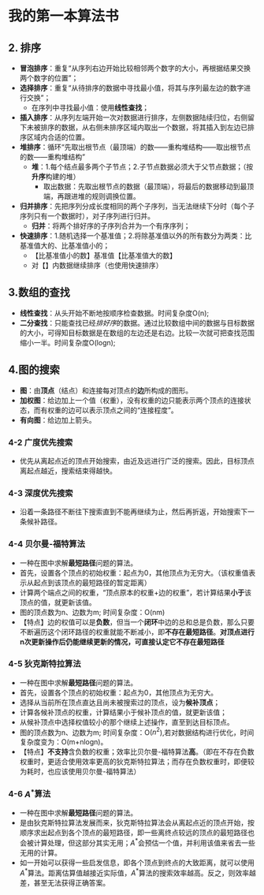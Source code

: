 # 我的第一本算法书

## 2. 排序

- **冒泡排序**：重复“从序列右边开始比较相邻两个数字的大小，再根据结果交换两个数字的位置”；
- **选择排序**：重复“从待排序的数据中寻找最小值，将其与序列最左边的数字进行交换”；
  - 在序列中寻找最小值：使用**线性查找**；
- **插入排序**：从序列左端开始一次对数据进行排序，左侧数据陆续归位，右侧留下未被排序的数据，从右侧未排序区域内取出一个数据，将其插入到左边已排序区域内合适的位置。
- **堆排序**：循环“先取出根节点（最顶端）的数——重构堆结构——取出根节点的数——重构堆结构”
  - **堆**：1.每个结点最多两个子节点；2.子节点数据必须大于父节点数据；（按**升序**构建的堆）
    - 取出数据：先取出根节点的数据（最顶端），将最后的数据移动到最顶端，再跟进堆的规则调换位置。
- **归并排序**：先把序列分成长度相同的两个子序列，当无法继续下分时（每个子序列只有一个数据时），对子序列进行归并。
  - **归并**：将两个排好序的子序列合并为一个有序序列；
- **快速排序**：1.随机选择一个基准值；2.将除基准值以外的所有数分为两类：比基准值大的、比基准值小的；
  - 【比基准值小的数】基准值【比基准值大的数】
  - 对【】内数据继续排序（也使用快速排序）



## 3.数组的查找

- **线性查找**：从头开始不断地按顺序检查数据。时间复杂度O(n);
- **二分查找**：只能查找已经*排好序*的数据。通过比较数组中间的数据与目标数据的大小，可得知目标数据是在数组的左边还是右边。比较一次就可把查找范围缩小一半。时间复杂度O(logn);



## 4.图的搜索

- **图**：由**顶点**（结点）和连接每对顶点的**边**所构成的图形。
- **加权图**：给边加上一个值（权重），没有权重的边只能表示两个顶点的连接状态，而有权重的边可以表示顶点之间的“连接程度”。
- **有向图**：给边加上箭头。

### 4-2 广度优先搜索

- 优先从离起点近的顶点开始搜索，由近及远进行广泛的搜索。因此，目标顶点离起点越近，搜索结束得越快。

### 4-3 深度优先搜索

- 沿着一条路径不断往下搜索直到不能再继续为止，然后再折返，开始搜索下一条候补路径。

### 4-4 贝尔曼-福特算法

- 一种在图中求解**最短路径**问题的算法。
- 首先，设置各个顶点的初始权重：起点为0，其他顶点为无穷大。（该权重值表示从起点到该顶点的最短路径的暂定距离）
- 计算两个端点之间的权重，“顶点原本的权重+边的权重”，若计算结果**小于**该顶点的值，就更新该值。
- 图的顶点数为n、边数为m; 时间复杂度：O(nm)
- 【特点】边的权值可以是**负数**，但当一个**闭环**中边的总和总是负数，那么只要不断遍历这个闭环路径的权重就能不断减小，即**不存在最短路径**。**对顶点进行n次更新操作后仍能继续更新的情况，可直接认定它不存在最短路径**

### 4-5 狄克斯特拉算法

- 一种在图中求解**最短路径**问题的算法。
- 首先，设置各个顶点的初始权重：起点为0，其他顶点为无穷大。
- 选择从当前所在顶点直达且尚未被搜索过的顶点，设为**候补顶点**；
- 计算各候补顶点的权重，计算结果小于候补顶点的值，就更新该值；
- 从候补顶点中选择权值较小的那个继续上述操作，直至到达目标顶点。
- 图的顶点数为n、边数为m; 时间复杂度：O($n^2$),若对数据结构进行优化，时间复杂度变为：O(m+nlogn)。
- 【特点】**不支持**含负数的权重；效率比贝尔曼-福特算法**高**。（即在不存在负数权重时，更适合使用效率更高的狄克斯特拉算法；而存在负数权重时，即便较为耗时，也应该使用贝尔曼-福特算法）

### 4-6 $A^*$算法

- 一种在图中求解**最短路径**问题的算法。
- 是由狄克斯特拉算法发展而来，狄克斯特拉算法会从离起点近的顶点开始，按顺序求出起点到各个顶点的最短路径，即一些离终点较远的顶点的最短路径也会被计算处理，但这部分其实无用；$A^*$会预估一个值，并利用该值来省去一些无用的计算。
- 如一开始可以获得一些启发信息，即各个顶点到终点的大致距离，就可以使用$A^*$算法。距离估算值越接近实际值，$A^*$算法的搜索效率越高。反之，则效率越差，甚至无法获得正确答案。

